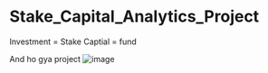 # Stake_Capital_Analytics_Project
Investment = Stake
Captial = fund

And ho gya project
![image](https://user-images.githubusercontent.com/59330701/153747048-692da8a7-fb93-4710-aa21-f8512c93ccf1.png)
